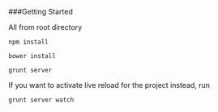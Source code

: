 ###Getting Started

All from root directory

`npm install`

`bower install`

`grunt server`

If you want to activate live reload for the project instead, run

`grunt server watch`